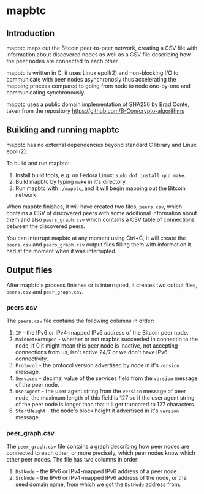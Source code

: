 # mapbtc

## Introduction

mapbtc maps out the Bitcoin peer-to-peer network, creating a CSV file with
information about discovered nodes as well as a CSV file describing how the
peer nodes are connected to each other.

mapbtc is written in C, it uses Linux epoll(2) and non-blocking I/O to
communicate with peer nodes asynchronosly thus accelerating the mapping process
compared to going from node to node one-by-one and communicating synchronously.

mapbtc uses a public domain implementation of SHA256 by Brad Conte, taken from
the repository https://github.com/B-Con/crypto-algorithms

## Building and running mapbtc

mapbtc has no external dependencies beyond standard C library and Linux
epoll(2).

To build and run mapbtc:
1. Install build tools, e.g. on Fedora Linux: `sudo dnf install gcc make`.
2. Build mapbtc by typing `make` in it's directory.
3. Run mapbtc with `./mapbtc`, and it will begin mapping out the Bitcoin
   network.

When mapbtc finishes, it will have created two files, `peers.csv`, which
contains a CSV of discovered peers with some additional information about them
and also `peers_graph.csv` which contains a CSV table of connections between
the discovered peers.

You can interrupt mapbtc at any moment using Ctrl+C, it will create the
`peers.csv` and `peers_graph.csv` output files filling them with information it
had at the moment when it was interrupted.

## Output files

After mapbtc's process finishes or is interrupted, it creates two output files,
`peers.csv` and `peer_graph.csv`.

### peers.csv

The `peers.csv` file contains the following columns in order:
1. `IP` - the IPv6 or IPv4-mapped IPv6 address of the Bitcoin peer node.
2. `MainnetPortOpen` - whether or not mapbtc succeeded in connectin to the
   node, if 0 it might mean this peer node is inactive, not accepting
   connections from us, isn't active 24/7 or we don't have IPv6 connectivity.
3. `Protocol` - the protocol version advertised by node in it's `version`
   message.
4. `Services` - decimal value of the services field from the `version` message
   of the peer node.
5. `UserAgent` - the user agent string from the `version` message of
   peer node, the maximum length of this field is 127 so if the user
   agent string of the peer node is longer than that it'll get
   truncated to 127 characters.
6. `StartHeight` - the node's block height it advertised in it's
   `version` message.

### peer_graph.csv

The `peer_graph.csv` file contains a graph describing how peer nodes are
connected to each other, or more precisely, which peer nodes know which other
peer nodes. The file has two columns in order:
1. `DstNode` - the IPv6 or IPv4-mapped IPv6 address of a peer node.
2. `SrcNode` - the IPv6 or IPv4-mapped IPv6 address of the node, or the seed
   domain name, from which we got the `DstNode` address from.

